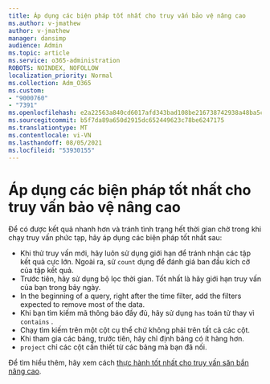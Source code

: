 ```yaml
---
title: Áp dụng các biện pháp tốt nhất cho truy vấn bảo vệ nâng cao
ms.author: v-jmathew
author: v-jmathew
manager: dansimp
audience: Admin
ms.topic: article
ms.service: o365-administration
ROBOTS: NOINDEX, NOFOLLOW
localization_priority: Normal
ms.collection: Adm_O365
ms.custom:
- "9000760"
- "7391"
ms.openlocfilehash: e2a22563a840cd6017afd343bad108be216738742938a48ba5ceb1010fd16098
ms.sourcegitcommit: b5f7da89a650d2915dc652449623c78be6247175
ms.translationtype: MT
ms.contentlocale: vi-VN
ms.lasthandoff: 08/05/2021
ms.locfileid: "53930155"
---
```

# <a name="apply-best-practices-for-advanced-hunting-queries"></a>Áp dụng các biện pháp tốt nhất cho truy vấn bảo vệ nâng cao

Để có được kết quả nhanh hơn và tránh tình trạng hết thời gian chờ trong khi chạy truy vấn phức tạp, hãy áp dụng các biện pháp tốt nhất sau:

- Khi thử truy vấn mới, hãy luôn sử dụng giới hạn để tránh nhận các tập kết quả cực lớn. Ngoài ra, sử `count` dụng để đánh giá ban đầu kích cỡ của tập kết quả.
- Trước tiên, hãy sử dụng bộ lọc thời gian. Tốt nhất là hãy giới hạn truy vấn của bạn trong bảy ngày.
- In the beginning of a query, right after the time filter, add the filters expected to remove most of the data.
- Khi bạn tìm kiếm mã thông báo đầy đủ, hãy sử dụng `has` toán tử thay vì `contains` .
- Chạy tìm kiếm trên một cột cụ thể chứ không phải trên tất cả các cột.
- Khi tham gia các bảng, trước tiên, hãy chỉ định bảng có ít hàng hơn.
- `project` chỉ các cột cần thiết từ các bảng mà bạn đã nối.

Để tìm hiểu thêm, hãy xem cách [thực hành tốt nhất cho truy vấn săn bắn nâng cao](https://go.microsoft.com/fwlink/?linkid=2144812).
